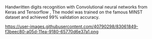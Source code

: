 Handwritten digits recognition with Convolutional neural networks from Keras and Tensorflow , The model was trained on the famous MINST dataset and achieved 99% validation accuracy.

https://user-images.githubusercontent.com/40790298/83061849-f3beec80-a05d-11ea-9180-65770d6e37a1.png
